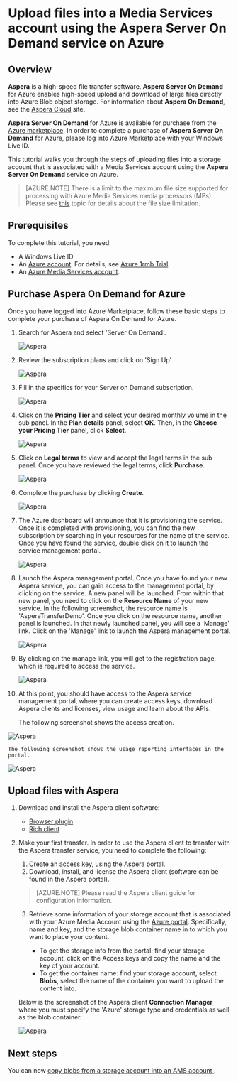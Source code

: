 <properties
    pageTitle="Upload files into an Azure Media Services account using Aspera | Azure"
    description="This tutorial walks you through the steps of uploading files into a storage account that is associated with a Media Services account using the **Aspera Server On Demand** service on Azure."
    services="media-services"
    documentationcenter=""
    author="johndeu"
    manager="erikre"
    editor="" />
<tags
    ms.assetid="8812623a-b425-4a0f-9e05-0ee6c839b6f9"
    ms.service="media-services"
    ms.workload="media"
    ms.tgt_pltfrm="na"
    ms.devlang="na"
    ms.topic="get-started-article"
    ms.date="01/30/2017"
    wacn.date=""
    ms.author="juliako" />

# Upload files into a Media Services account using the Aspera Server On Demand service on Azure

## Overview

**Aspera** is a high-speed file transfer software. **Aspera Server On Demand** for Azure enables high-speed upload and download of large files directly into Azure Blob object storage. For information about **Aspera On Demand**, see the [Aspera Cloud](http://cloud.asperasoft.com/) site. 
  
**Aspera Server On Demand** for Azure is available for purchase from the [Azure marketplace](/marketplace/). In order to complete a purchase of **Aspera Server On Demand** for Azure, please log into Azure Marketplace with your Windows Live ID.

This tutorial walks you through the steps of uploading files into a storage account that is associated with a Media Services account using the **Aspera Server On Demand** service on Azure. 


>[AZURE.NOTE]
>There is a limit to the maximum file size supported for processing with Azure Media Services media processors (MPs). Please see [this](/documentation/articles/media-services-quotas-and-limitations/) topic for details about the file size limitation.
>

## Prerequisites 

To complete this tutorial, you need:

* A Windows Live ID
* An [Azure account](https://azure.cn). For details, see [Azure 1rmb Trial](/pricing/1rmb-trial/). 
* An [Azure Media Services account](/documentation/articles/media-services-portal-create-account/).

## Purchase Aspera On Demand for Azure

Once you have logged into Azure Marketplace,  follow these basic steps to complete your purchase of Aspera On Demand for Azure.

1. Search for Aspera and select 'Server On Demand'.

   ![Aspera](./media/media-services-upload-files-with-aspera/media-services-upload-files-with-aspera001.png)

2. Review the subscription plans and click on 'Sign Up'

   ![Aspera](./media/media-services-upload-files-with-aspera/media-services-upload-files-with-aspera002.png)

3. Fill in the specifics for your Server on Demand subscription.

   ![Aspera](./media/media-services-upload-files-with-aspera/media-services-upload-files-with-aspera003.png)

4. Click on the **Pricing Tier** and select your desired monthly volume in the sub panel. In the **Plan details** panel, select **OK**. Then, in the **Choose your Pricing Tier** panel, click **Select**.

   ![Aspera](./media/media-services-upload-files-with-aspera/media-services-upload-files-with-aspera004.png)

5. Click on **Legal terms** to view and accept the legal terms in the sub panel. Once you have reviewed the legal terms, click **Purchase**.

   ![Aspera](./media/media-services-upload-files-with-aspera/media-services-upload-files-with-aspera005.png)

6. Complete the purchase by clicking **Create**.

   ![Aspera](./media/media-services-upload-files-with-aspera/media-services-upload-files-with-aspera006.png)

7. The Azure dashboard will announce that it is provisioning the service.  Once it is completed with provisioning, you can find the new subscription by searching in your resources for the name of the service. Once you have found the service, double click on it to launch the service management portal.

   ![Aspera](./media/media-services-upload-files-with-aspera/media-services-upload-files-with-aspera007.png)

8. Launch the Aspera management portal. Once you have found your new Aspera service, you can gain access to the management portal, by clicking on the service.  A new panel will be launched. From within that new panel, you need to click on the **Resource Name** of your new service.  In the following screenshot, the resource name is 'AsperaTransferDemo'. Once you click on the resource name, another panel is launched. In that newly launched panel, you will see a 'Manage' link. Click on the 'Manage' link to launch the Aspera management portal.

   ![Aspera](./media/media-services-upload-files-with-aspera/media-services-upload-files-with-aspera008.png)

9. By clicking on the manage link, you will get to the registration page, which is required to access the service.

   ![Aspera](./media/media-services-upload-files-with-aspera/media-services-upload-files-with-aspera009.png)

10. At this point, you should have access to the Aspera service management portal, where you can create access keys, download Aspera clients and licenses, view usage and learn about the APIs.

	The following screenshot shows the access creation. 

   ![Aspera](./media/media-services-upload-files-with-aspera/media-services-upload-files-with-aspera010.png)

	The following screenshot shows the usage reporting interfaces in the portal. 

   ![Aspera](./media/media-services-upload-files-with-aspera/media-services-upload-files-with-aspera011.png)

## Upload files with Aspera

1. Download and install the Aspera client software:
	
	* [Browser plugin](http://downloads.asperasoft.com/connect2/)
	* [Rich client](http://downloads.asperasoft.com/en/downloads/2)

2. Make your first transfer. In order to use the Aspera client to transfer with the Aspera transfer service, you need to complete the following: 

	1. Create an access key, using the Aspera portal.  
	2. Download, install, and license the Aspera client (software can be found in the Aspera portal).  

	>[AZURE.NOTE]
	>Please read the Aspera client guide for configuration information.
	
	3. Retrieve some information of your storage account that is associated with your Azure Media Account using the [Azure portal](https://portal.azure.cn/). Specifically, name and key, and the storage blob container name in to which you want to place your content. 

		* To get the storage info from the portal: find your storage account, click on the Access keys and copy the name and the key of your account.
		* To get the container name: find your storage account, select **Blobs**, select the name of the container you want to upload the content into. 

	Below is the screenshot of the Aspera client **Connection Manager** where you must specify the 'Azure' storage type and credentials as well as the blob container.

	![Aspera](./media/media-services-upload-files-with-aspera/media-services-upload-files-with-aspera012.png)

## Next steps

You can now [copy blobs from a storage account into an AMS account ](/documentation/articles/media-services-copying-existing-blob/#copy-blobs-from-a-storage-account-into-an-ams-account).


